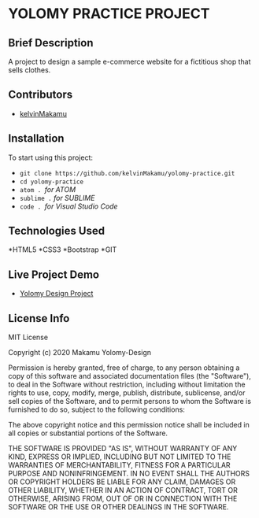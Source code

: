 # YOLOMY PRACTICE PROJECT
## Brief Description
A project to  design a sample e-commerce website for a fictitious shop that sells clothes.
## Contributors
* [kelvinMakamu](https://github.com/kelvinMakamu)
## Installation
To start using this project:
* `git clone https://github.com/kelvinMakamu/yolomy-practice.git`
* `cd yolomy-practice`
* `atom . `*for ATOM*
* `sublime .` *for SUBLIME*
* `code . `*for Visual Studio Code*
## Technologies Used
*HTML5
*CSS3
*Bootstrap
*GIT
## Live Project Demo
* [Yolomy Design Project](https://kelvinmakamu.github.io/yolomy-practice/)
## License Info
MIT License

Copyright (c) 2020 Makamu Yolomy-Design

Permission is hereby granted, free of charge, to any person obtaining a copy of this software and associated documentation files (the "Software"), to deal in the Software without restriction, including without limitation the rights to use, copy, modify, merge, publish, distribute, sublicense, and/or sell copies of the Software, and to permit persons to whom the Software is furnished to do so, subject to the following conditions:

The above copyright notice and this permission notice shall be included in all copies or substantial portions of the Software.

THE SOFTWARE IS PROVIDED "AS IS", WITHOUT WARRANTY OF ANY KIND, EXPRESS OR IMPLIED, INCLUDING BUT NOT LIMITED TO THE WARRANTIES OF MERCHANTABILITY, FITNESS FOR A PARTICULAR PURPOSE AND NONINFRINGEMENT. IN NO EVENT SHALL THE AUTHORS OR COPYRIGHT HOLDERS BE LIABLE FOR ANY CLAIM, DAMAGES OR OTHER LIABILITY, WHETHER IN AN ACTION OF CONTRACT, TORT OR OTHERWISE, ARISING FROM, OUT OF OR IN CONNECTION WITH THE SOFTWARE OR THE USE OR OTHER DEALINGS IN THE SOFTWARE.